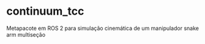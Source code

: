 # continuum_tcc
Metapacote em ROS 2 para simulação cinemática de um manipulador snake arm multiseção
